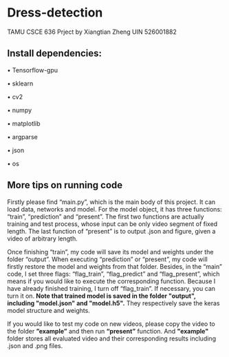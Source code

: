 # Dress-detection
TAMU CSCE 636 Prject by Xiangtian Zheng UIN 526001882

## Install dependencies: 

•	Tensorflow-gpu

•	sklearn

•	cv2

•	numpy

•	matplotlib

•	argparse

•	json

•	os


## More tips on running code

Firstly please find “main.py”, which is the main body of this project. It can load data, networks and model. For the model object, it has three functions: “train”, “prediction” and “present”. The first two functions are actually training and test process, whose input can be only video segment of fixed length. The last function of “present” is to output .json and figure, given a video of arbitrary length.

Once finishing “train”, my code will save its model and weights under the folder “output”. When executing “prediction” or “present”, my code will firstly restore the model and weights from that folder. Besides, in the “main” code, I set three flags: “flag_train”, “flag_predict” and “flag_present”, which means if you would like to execute the corresponding function. Because I have already finished training, I turn off “flag_train”. If necessary, you can turn it on. **Note that trained model is saved in the folder "output", including "model.json" and "model.h5".** They respectively save the keras model structure and weights.

If you would like to test my code on new videos, please copy the video to the folder **”example”** and then run **“present”** function. And **"example"** folder stores all evaluated video and their corresponding results including .json and .png files.
